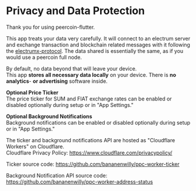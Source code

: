 # Privacy and Data Protection
Thank you for using peercoin-flutter.

This app treats your data very carefully.
It will connect to an electrum server and exchange transaction and blockchain related messages with it following the [electrumx-protocol](https://electrumx.readthedocs.io/en/latest/protocol-basics.html "electrumx-protocol").
The data shared is essentially the same, as if you would use a peercoin full node.

By default, no data beyond that will leave your device.  
This app **stores all necessary data locally** on your device. 
There is **no analytics**- **or advertising** software inside.

**Optional Price Ticker**  
The price ticker for SUM and FIAT exchange rates can be enabled or disabled optionally during setup or in "App Settings."

**Optional Background Notifications**  
Background notifications can be enabled or disabled optionally during setup or in "App Settings."

The ticker and background notifications API are hosted as "Cloudflare Workers" on Cloudflare.  
Cloudflare Privacy Policy: https://www.cloudflare.com/privacypolicy/

Ticker source code: 
https://github.com/bananenwilly/ppc-worker-ticker

Background Notification API source code:
https://github.com/bananenwilly/ppc-worker-address-status